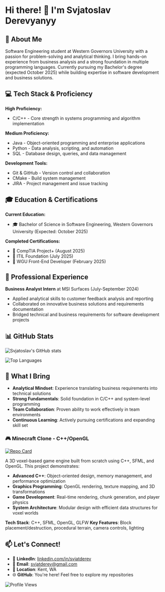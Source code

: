 # Hi there! 👋 I'm Svjatoslav Derevyanyy

## 🚀 About Me
Software Engineering student at Western Governors University with a passion for problem-solving and analytical thinking. I bring hands-on experience from business analysis and a strong foundation in multiple programming languages. Currently pursuing my Bachelor's degree (expected October 2025) while building expertise in software development and business solutions.

## 💻 Tech Stack & Proficiency
**High Proficiency:**
- C/C++ - Core strength in systems programming and algorithm implementation

**Medium Proficiency:**
- Java - Object-oriented programming and enterprise applications
- Python - Data analysis, scripting, and automation
- SQL - Database design, queries, and data management

**Development Tools:**
- Git & GitHub - Version control and collaboration
- CMake - Build system management
- JIRA - Project management and issue tracking

## 🎓 Education & Certifications
**Current Education:**
- 🎓 Bachelor of Science in Software Engineering, Western Governors University (Expected: October 2025)

**Completed Certifications:**
- 📜 CompTIA Project+ (August 2025)
- 📜 ITIL Foundation (July 2025)  
- 📜 WGU Front-End Developer (February 2025)

## 💼 Professional Experience
**Business Analyst Intern** at MSI Surfaces (July-September 2024)
- Applied analytical skills to customer feedback analysis and reporting
- Collaborated on innovative business solutions and requirements documentation
- Bridged technical and business requirements for software development projects

## 📊 GitHub Stats
![Svjatoslav's GitHub stats](https://github-readme-stats.vercel.app/api?username=SvjatoslavD&show_icons=true&theme=dark&hide_border=true)

![Top Languages](https://github-readme-stats.vercel.app/api/top-langs/?username=SvjatoslavD&layout=compact&theme=dark&hide_border=true)

## 🚀 What I Bring
- **Analytical Mindset**: Experience translating business requirements into technical solutions
- **Strong Fundamentals**: Solid foundation in C/C++ and system-level programming
- **Team Collaboration**: Proven ability to work effectively in team environments
- **Continuous Learning**: Actively pursuing certifications and expanding skill set

### 🎮 Minecraft Clone - C++/OpenGL
[![Repo Card](https://github-readme-stats.vercel.app/api/pin/?username=SvjatoslavD&repo=BlockGame&theme=dark&hide_border=true)](https://github.com/SvjatoslavD/BlockGame)

A 3D voxel-based game engine built from scratch using C++, SFML, and OpenGL. This project demonstrates:
- **Advanced C++**: Object-oriented design, memory management, and performance optimization
- **Graphics Programming**: OpenGL rendering, texture mapping, and 3D transformations  
- **Game Development**: Real-time rendering, chunk generation, and player physics
- **System Architecture**: Modular design with efficient data structures for voxel worlds

**Tech Stack**: C++, SFML, OpenGL, GLFW
**Key Features**: Block placement/destruction, procedural terrain, camera controls, lighting


## 📫 Let's Connect!
- 💼 **LinkedIn**: [linkedin.com/in/svjatderev](https://www.linkedin.com/in/svjatderev)
- 📧 **Email**: svjatderev@gmail.com
- 📍 **Location**: Kent, WA
- 🌐 **GitHub**: You're here! Feel free to explore my repositories

![Profile Views](https://komarev.com/ghpvc/?username=SvjatoslavD&color=blue&style=flat-square)
